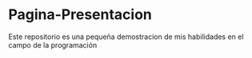 # Pagina-Presentacion
Este repositorio es una pequeña demostracion de mis habilidades en el campo de la programación
